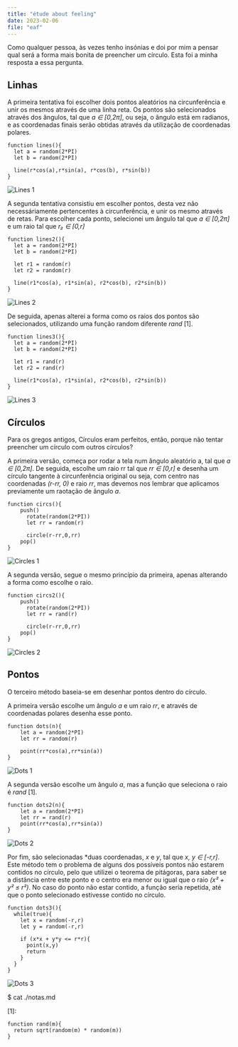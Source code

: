 ```yaml
---
title: "étude about feeling"
date: 2023-02-06
file: "eaf"
---
```


Como qualquer pessoa, às vezes tenho insónias e doi por mim a pensar qual será a forma mais bonita de preencher um círculo. Esta foi a minha resposta a essa pergunta.

## Linhas
A primeira tentativa foi escolher dois pontos aleatórios na circunferência e unir os mesmos através de uma linha reta. Os pontos são selecionados através dos ângulos, tal que *a ∈ [0,2π]*, ou seja, o ângulo está em radianos, e as coordenadas finais serão obtidas através da utilização de coordenadas polares.

```
function lines(){
  let a = random(2*PI)
  let b = random(2*PI)
  
  line(r*cos(a),r*sin(a), r*cos(b), r*sin(b))
}
```

![Lines 1](/img/lines.png)

A segunda tentativa consistiu em escolher pontos, desta vez não necessáriamente pertencentes à circunferência, e unir
os mesmo através de retas. Para escolher cada ponto, selecionei um ângulo tal que  *a ∈ [0,2π]* e um raio tal que *r₂ ∈ [0,r]*

```
function lines2(){  
  let a = random(2*PI)
  let b = random(2*PI)
  
  let r1 = random(r)
  let r2 = random(r)
  
  line(r1*cos(a), r1*sin(a), r2*cos(b), r2*sin(b))
}
```

![Lines 2](/img/lines2.png)


De seguida, apenas alterei a forma como os raios dos pontos são selecionados, utilizando uma função random diferente *rand* [1].

```
function lines3(){
  let a = random(2*PI)
  let b = random(2*PI)
  
  let r1 = rand(r)
  let r2 = rand(r)
  
  line(r1*cos(a), r1*sin(a), r2*cos(b), r2*sin(b))
}
```

![Lines 3](/img/lines3.png)


## Círculos

Para os gregos antigos, Círculos eram perfeitos, então, porque não tentar preencher um círculo com outros círculos?

A primeira versão, começa por rodar a tela num ângulo aleatório a, tal que *a ∈ [0,2π]*. De seguida, escolhe um raio rr tal que *rr ∈ [0,r]* e desenha um círculo tangente à circunferência original ou seja, com centro nas coordenadas *(r-rr, 0)* e raio *rr*, mas devemos nos lembrar que aplicamos previamente um raotação de ângulo *a*.

```
function circs(){
    push()
      rotate(random(2*PI))
      let rr = random(r)
  
      circle(r-rr,0,rr)
    pop()
}
```

![Circles 1](/img/circs.png)


A segunda versão, segue o mesmo princípio da primeira, apenas alterando a forma como escolhe o raio.

```
function circs2(){
    push()
      rotate(random(2*PI))
      let rr = rand(r)
  
      circle(r-rr,0,rr)
    pop()
}
```

![Circles 2](/img/circs2.png)


## Pontos
O terceiro método baseia-se em desenhar pontos dentro do círculo.

A primeira versão escolhe um ângulo *a* e um raio *rr*, e através de coordenadas polares desenha esse ponto.

```
function dots(n){
    let a = random(2*PI)
    let rr = random(r)
    
    point(rr*cos(a),rr*sin(a))
}
```

![Dots 1](/img/dots.png)

A segunda versão escolhe um ângulo *a*, mas a função que seleciona o raio é *rand* [1].

```
function dots2(n){
    let a = random(2*PI)
    let rr = rand(r)
    point(rr*cos(a),rr*sin(a))
}
```

![Dots 2](/img/dots3.png)

Por fim, são selecionadas *duas coordenadas, *x* e *y*, tal que *x, y ∈ [-r,r]*.
Este método tem o problema de alguns dos possíveis pontos não estarem contidos no círculo, pelo que utilizei o teorema de pitágoras, para saber se a distância entre este ponto e o centro era menor ou igual que o raio *(x² + y² ≤ r²)*. No caso do ponto não estar contido, a função seria repetida, até que o ponto selecionado estivesse contido no círculo.

```
function dots3(){
  while(true){
    let x = random(-r,r)
    let y = random(-r,r)
    
    if (x*x + y*y <= r*r){
      point(x,y)
      return
    }
  }
}
```

![Dots 3](/img/dots2.png)

$ cat ./notas.md

[1]:

```
function rand(m){
  return sqrt(random(m) * random(m))
}
```
